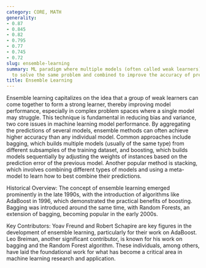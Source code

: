 ```yaml
---
category: CORE, MATH
generality:
- 0.87
- 0.845
- 0.82
- 0.795
- 0.77
- 0.745
- 0.72
slug: ensemble-learning
summary: ML paradigm where multiple models (often called weak learners) are trained
  to solve the same problem and combined to improve the accuracy of predictions.
title: Ensemble Learning
---
```


Ensemble learning capitalizes on the idea that a group of weak learners can come together to form a strong learner, thereby improving model performance, especially in complex problem spaces where a single model may struggle. This technique is fundamental in reducing bias and variance, two core issues in machine learning model performance. By aggregating the predictions of several models, ensemble methods can often achieve higher accuracy than any individual model. Common approaches include bagging, which builds multiple models (usually of the same type) from different subsamples of the training dataset, and boosting, which builds models sequentially by adjusting the weights of instances based on the prediction error of the previous model. Another popular method is stacking, which involves combining different types of models and using a meta-model to learn how to best combine their predictions.

Historical Overview: The concept of ensemble learning emerged prominently in the late 1990s, with the introduction of algorithms like AdaBoost in 1996, which demonstrated the practical benefits of boosting. Bagging was introduced around the same time, with Random Forests, an extension of bagging, becoming popular in the early 2000s.

Key Contributors: Yoav Freund and Robert Schapire are key figures in the development of ensemble learning, particularly for their work on AdaBoost. Leo Breiman, another significant contributor, is known for his work on bagging and the Random Forest algorithm. These individuals, among others, have laid the foundational work for what has become a critical area in machine learning research and application.